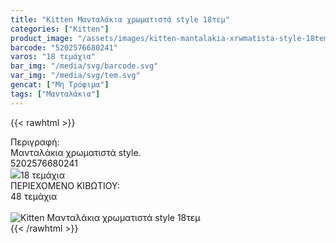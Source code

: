 ```yaml
---
title: "Kitten Μανταλάκια χρωματιστά style 18τεμ"
categories: ["Kitten"]
product_image: "/assets/images/kitten-mantalakia-xrwmatista-style-18tem.jpg"
barcode: "5202576680241"
varos: "18 τεμάχια"
bar_img: "/media/svg/barcode.svg"
var_img: "/media/svg/tem.svg"
gencat: ["Μη Τρόφιμα"]
tags: ["Μανταλάκια"]
---
```

{{< rawhtml >}}

<div class="sload218"><div class="product"><div id="sistatika">Περιγραφή:</div><div class="alltext">Μανταλάκια χρωματιστά style.</div><div id="barcode"><div id="barimage1"></div><span id="bartext">5202576680241</span></div><div id="varos"><div id="varosimage" style="margin:0"><img src="/media/icons/tem.png"><span id="varostext">18 τεμάχια</span></div></div><div id="kivotio">ΠΕΡΙΕΧΟΜΕΝΟ ΚΙΒΩΤΙΟΥ:<br>48 τεμάχια</div><br><div class="pimg"><img alt="Kitten Μανταλάκια χρωματιστά style 18τεμ" title="Kitten Μανταλάκια χρωματιστά style 18τεμ" src="/assets/images/kitten-mantalakia-xrwmatista-style-18tem.jpg"></div></div></div>
{{< /rawhtml >}}


